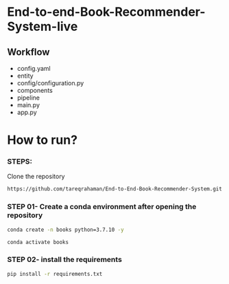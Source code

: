# End-to-end-Book-Recommender-System-live

## Workflow
- config.yaml
- entity
- config/configuration.py
- components
- pipeline
- main.py
- app.py

# How to run?

### STEPS:

Clone the repository

```bash
https://github.com/tareqrahaman/End-to-End-Book-Recommender-System.git
```
### STEP 01- Create a conda environment after opening the repository

```bash
conda create -n books python=3.7.10 -y
```

```bash
conda activate books
```


### STEP 02- install the requirements
```bash
pip install -r requirements.txt
```